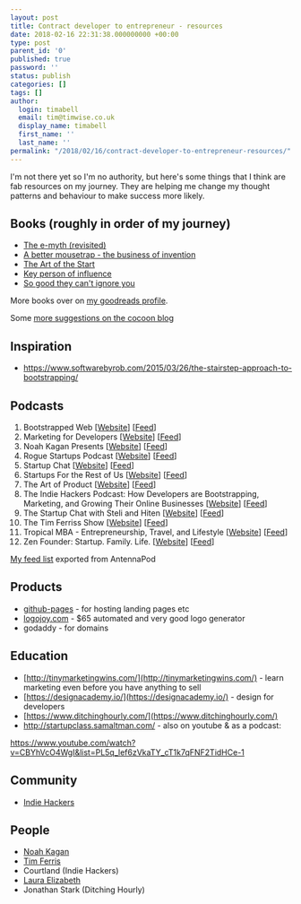 ```yaml
---
layout: post
title: Contract developer to entrepreneur - resources
date: 2018-02-16 22:31:38.000000000 +00:00
type: post
parent_id: '0'
published: true
password: ''
status: publish
categories: []
tags: []
author:
  login: timabell
  email: tim@timwise.co.uk
  display_name: timabell
  first_name: ''
  last_name: ''
permalink: "/2018/02/16/contract-developer-to-entrepreneur-resources/"
---
```

I'm not there yet so I'm no authority, but here's some things that I think are fab resources on my journey. They are helping me change my thought patterns and behaviour to make success more likely.

## Books (roughly in order of my journey)

*   [The e-myth (revisited)](https://www.goodreads.com/book/show/81948.The_E_Myth_Revisited?ac=1&from_search=true)
*   [A better mousetrap - the business of invention](https://www.amazon.co.uk/Better-Mousetrap-business-invention/dp/0951385607)
*   [The Art of the Start](https://www.goodreads.com/book/show/22835624-the-art-of-the-start-2-0)
*   [Key person of influence](https://www.goodreads.com/book/show/23353984-key-person-of-influence-revised-edition?from_search=true)
*   [So good they can't ignore you](https://www.goodreads.com/book/show/15789193-so-good-they-can-t-ignore-you)

More books over on [my goodreads profile](https://www.goodreads.com/user/show/50628592-tim-abell).

Some [more suggestions on the cocoon blog](https://cocoon.life/blog/6-must-read-business-books/)

## Inspiration

*   <https://www.softwarebyrob.com/2015/03/26/the-stairstep-approach-to-bootstrapping/>

## Podcasts

1.  Bootstrapped Web [[Website](http://bootstrappedweb.com)] [[Feed](http://bootstrappedweb.com/feed/podcast/)]
2.  Marketing for Developers [[Website](http://devmarketing.xyz)] [[Feed](https://el2.convertkit-mail.com/c/68udv830zfouw6v3n/opfkhq/aHR0cDovL3NpbXBsZWNhc3QuY29tL3BvZGNhc3RzLzE0NDYvcnNz)]
3.  Noah Kagan Presents [[Website](http://okdork.com/podcast)] [[Feed](http://noahkagan.libsyn.com/rss)]
4.  Rogue Startups Podcast [[Website](https://roguestartups.com/)] [[Feed](https://roguestartups.com/feed/podcast)]
5.  Startup Chat [[Website](http://wpcurve.com/category/podcast)] [[Feed](http://feeds.feedburner.com/StartupChat)]
6.  Startups For the Rest of Us [[Website](http://www.startupsfortherestofus.com)] [[Feed](http://www.startupsfortherestofus.com/feed)]
7.  The Art of Product [[Website](http://artofproductpodcast.com/)] [[Feed](http://artofproductpodcast.com/rss)]
8.  The Indie Hackers Podcast: How Developers are Bootstrapping, Marketing, and Growing Their Online Businesses [[Website](https://indiehackers.com)] [[Feed](http://feeds.backtracks.fm/feeds/indiehackers/indiehackers/feed.xml)]
9.  The Startup Chat with Steli and Hiten [[Website](https://thestartupchat.com)] [[Feed](https://thestartupchat.com/feed/podcast/)]
10.  The Tim Ferriss Show [[Website](https://art19.com/shows/tim-ferriss-show)] [[Feed](https://rss.art19.com/tim-ferriss-show)]
11.  Tropical MBA - Entrepreneurship, Travel, and Lifestyle [[Website](http://www.tropicalmba.com)] [[Feed](http://www.tropicalmba.com/feed/podcast/)]
12.  Zen Founder: Startup. Family. Life. [[Website](https://zenfounder.com)] [[Feed](https://zenfounder.com/feed/podcast/)]

[My feed list](https://www.dropbox.com/sh/hamw2d24w4vk062/AACyN1-AfzYpGIoNMl4d9xjOa?dl=0) exported from AntennaPod

## Products

*   [github-pages](https://pages.github.com/) - for hosting landing pages etc
*   [logojoy.com](http://logojoy.com) - $65 automated and very good logo generator
*   godaddy - for domains

## Education

*   [http://tinymarketingwins.com/](http://tinymarketingwins.com/) - learn marketing even before you have anything to sell
*   [https://designacademy.io/](https://designacademy.io/) - design for developers
*   [https://www.ditchinghourly.com/](https://www.ditchinghourly.com/)
*   <http://startupclass.samaltman.com/> - also on youtube & as a podcast:

<https://www.youtube.com/watch?v=CBYhVcO4WgI&list=PL5q_lef6zVkaTY_cT1k7qFNF2TidHCe-1>

## Community

*   [Indie Hackers](https://www.indiehackers.com/)

## People

*   [Noah Kagan](https://okdork.com/)
*   [Tim Ferris](http://www.timferriss.com/)
*   Courtland (Indie Hackers)
*   [Laura Elizabeth](https://twitter.com/laurium)
*   Jonathan Stark (Ditching Hourly)
